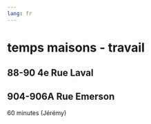 ```yaml
---
lang: fr
---
```

# temps maisons - travail
## 88-90 4e Rue Laval
<span style="display: none;" data-jl-person="jeremy" markdown="1"> 
40 minutes (Jérémy)
</span>

## 904-906A Rue Emerson
<span style="display: ;" data-jl-person="jeremy"> 
60 minutes 
<span style="display: ;">
  (Jérémy)
</span>
</span>

## 
